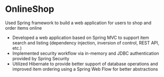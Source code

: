 # OnlineShop
Used Spring framework to build a web application for users to shop and order items online
* Developed a web application based on Spring MVC to support item search and listing (dependency injection, inversion of control, REST API, etc.)
* Implemented security workflow via in-memory and JDBC authentication provided by Spring Security
* Utilized Hibernate to provide better support of database operations and improved item ordering using a Spring Web Flow for better abstractions
